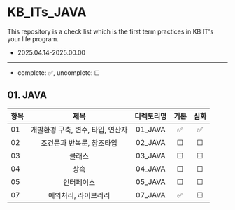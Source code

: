 # KB_ITs_JAVA
This repository is a check list which is the first term practices in KB IT's your life program.
- 2025.04.14-2025.00.00

---
- complete: ✅, uncomplete: ☐

## 01. JAVA
| 항목 |  제목  | 디렉토리명 | 기본 | 심화 |
|------|:----:|:----:|:----:|:----:|
| 01 |개발환경 구축, 변수, 타입, 연산자 | 01_JAVA | ✅ | ✅ |
| 02 |조건문과 반복문, 참조타입 | 02_JAVA | ☐ | ☐ |
| 03  |클래스|03_JAVA| ☐ | ☐ |
| 04  |상속|04_JAVA| ☐ | ☐ |
| 05   |인터페이스|05_JAVA| ☐ | ☐ |
| 07   |예외처리, 라이브러리|07_JAVA| ✅ | ☐ |
